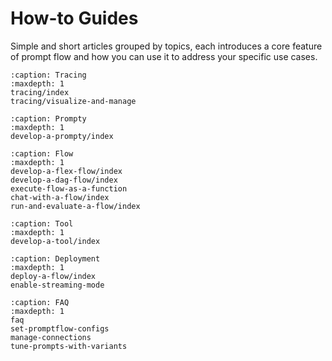 # How-to Guides

Simple and short articles grouped by topics, each introduces a core feature of prompt flow and how you can use it to address your specific use cases.

```{toctree}
:caption: Tracing
:maxdepth: 1
tracing/index
tracing/visualize-and-manage
```

```{toctree}
:caption: Prompty
:maxdepth: 1
develop-a-prompty/index
```

```{toctree}
:caption: Flow
:maxdepth: 1
develop-a-flex-flow/index
develop-a-dag-flow/index
execute-flow-as-a-function
chat-with-a-flow/index
run-and-evaluate-a-flow/index
```

```{toctree}
:caption: Tool
:maxdepth: 1
develop-a-tool/index
```

```{toctree}
:caption: Deployment
:maxdepth: 1
deploy-a-flow/index
enable-streaming-mode
```

```{toctree}
:caption: FAQ
:maxdepth: 1
faq
set-promptflow-configs
manage-connections
tune-prompts-with-variants
```
